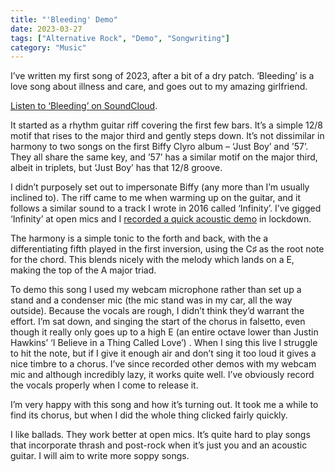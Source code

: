```yaml
---
title: "'Bleeding' Demo"
date: 2023-03-27
tags: ["Alternative Rock", "Demo", "Songwriting"]
category: "Music"
---
```


I’ve written my first song of 2023, after a bit of a dry patch. ‘Bleeding’ is a love song about illness and care, and goes out to my amazing girlfriend.

[Listen to ‘Bleeding’ on SoundCloud](https://soundcloud.com/jackgutts/bldng-230310).

It started as a rhythm guitar riff covering the first few bars. It’s a simple 12/8 motif that rises to the major third and gently steps down. It’s not dissimilar in harmony to two songs on the first Biffy Clyro album – ‘Just Boy’ and ’57’. They all share the same key, and ’57’ has a similar motif on the major third, albeit in triplets, but ‘Just Boy’ has that 12/8 groove.

I didn’t purposely set out to impersonate Biffy (any more than I’m usually inclined to). The riff came to me when warming up on the guitar, and it follows a similar sound to a track I wrote in 2016 called ‘Infinity’. I’ve gigged ‘Infinity’ at open mics and I [recorded a quick acoustic demo](https://soundcloud.com/jackgutts/infinity) in lockdown.

The harmony is a simple tonic to the forth and back, with the a differentiating fifth played in the first inversion, using the C♯ as the root note for the chord. This blends nicely with the melody which lands on a E, making the top of the A major triad.

To demo this song I used my webcam microphone rather than set up a stand and a condenser mic (the mic stand was in my car, all the way outside). Because the vocals are rough, I didn’t think they’d warrant the effort. I’m sat down, and singing the start of the chorus in falsetto, even though it really only goes up to a high E (an entire octave lower than Justin Hawkins’ ‘I Believe in a Thing Called Love’) . When I sing this live I struggle to hit the note, but if I give it enough air and don’t sing it too loud it gives a nice timbre to a chorus. I’ve since recorded other demos with my webcam mic and although incredibly lazy, it works quite well. I’ve obviously record the vocals properly when I come to release it.

I’m very happy with this song and how it’s turning out. It took me a while to find its chorus, but when I did the whole thing clicked fairly quickly.

I like ballads. They work better at open mics. It’s quite hard to play songs that incorporate thrash and post-rock when it’s just you and an acoustic guitar. I will aim to write more soppy songs.
